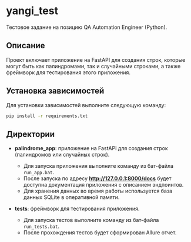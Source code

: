 # yangi_test

Тестовое задание на позицию QA Automation Engineer (Python).

## Описание

Проект включает приложение на FastAPI для создания строк, которые могут быть как палиндромами, так и случайными строками, а также фреймворк для тестирования этого приложения.

## Установка зависимостей

Для установки зависимостей выполните следующую команду:

```bash
pip install -r requirements.txt
```

## Директории

- **palindrome_app**: приложение на FastAPI для создания строк (палиндромов или случайных строк).
  - Для запуска приложения выполните команду из бат-файла `run_app.bat`.
  - После запуска по адресу **http://127.0.0.1:8000/docs** будет доступна документация приложения с описанием эндпоинтов.
  - Для хранения данных во время работы используется база данных SQLite в оперативной памяти.


- **tests**: фреймворк для тестирования приложения.
  - Для запуска тестов выполните команду из бат-файла `run_tests.bat`.
  - После прохождения тестов будет сформирован Allure отчет.


